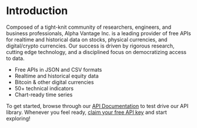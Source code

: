 # Introduction

Composed of a tight-knit community of researchers, engineers, and business professionals, Alpha Vantage Inc. is a leading provider of free APIs for realtime and historical data on stocks, physical currencies, and digital/crypto currencies. Our success is driven by rigorous research, cutting edge technology, and a disciplined focus on democratizing access to data.

* Free APIs in JSON and CSV formats
* Realtime and historical equity data
* Bitcoin & other digital currencies
* 50+ technical indicators
* Chart-ready time series

To get started, browse through our [API Documentation](https://www.alphavantage.co/documentation) to test drive our API library. Whenever you feel ready, [claim your free API key](https://www.alphavantage.co/support/#api-key) and start exploring!

